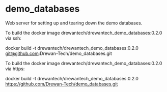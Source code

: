 # demo_databases
Web server for setting up and tearing down the demo databases.

To build the docker image drewantech/drewantech_demo_databases:0.2.0 via ssh:

docker build -t drewantech/drewantech_demo_databases:0.2.0 git@github.com:Drewan-Tech/demo_databases.git

To build the docker image drewantech/drewantech_demo_databases:0.2.0 via https:

docker build -t drewantech/drewantech_demo_databases:0.2.0 https://github.com/Drewan-Tech/demo_databases.git

